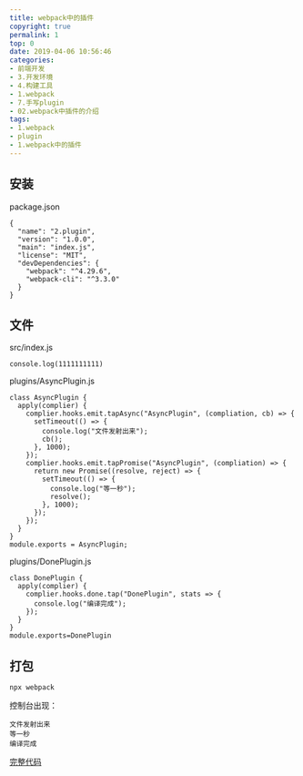 ```yaml
---
title: webpack中的插件
copyright: true
permalink: 1
top: 0
date: 2019-04-06 10:56:46
categories:
- 前端开发
- 3.开发环境
- 4.构建工具
- 1.webpack
- 7.手写plugin
- 02.webpack中插件的介绍
tags:
- 1.webpack
- plugin
- 1.webpack中的插件
---
```


## 安装

package.json

```
{
  "name": "2.plugin",
  "version": "1.0.0",
  "main": "index.js",
  "license": "MIT",
  "devDependencies": {
    "webpack": "^4.29.6",
    "webpack-cli": "^3.3.0"
  }
}
```

## 文件

src/index.js

```
console.log(1111111111)
```

plugins/AsyncPlugin.js

```
class AsyncPlugin {
  apply(complier) {
    complier.hooks.emit.tapAsync("AsyncPlugin", (compliation, cb) => {
      setTimeout(() => {
        console.log("文件发射出来");
        cb();
      }, 1000);
    });
    complier.hooks.emit.tapPromise("AsyncPlugin", (compliation) => {
      return new Promise((resolve, reject) => {
        setTimeout(() => {
          console.log("等一秒");
          resolve();
        }, 1000);
      });
    });
  }
}
module.exports = AsyncPlugin;
```

plugins/DonePlugin.js

```
class DonePlugin {
  apply(complier) {
    complier.hooks.done.tap("DonePlugin", stats => {
      console.log("编译完成");
    });
  }
}
module.exports=DonePlugin
```
## 打包
```
npx webpack
```
控制台出现：
```
文件发射出来
等一秒
编译完成
```

[完整代码](https://github.com/zhoubichuan/frontend-note/tree/master/3.dev/3.scaffolding/1.webpack/7.plugin/2.plugin)